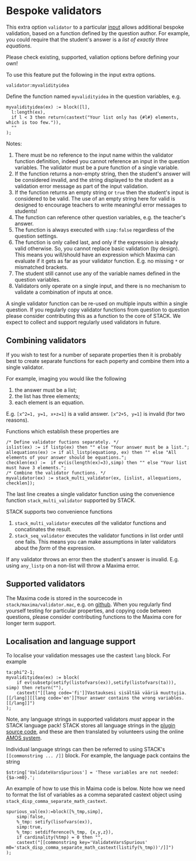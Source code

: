 # Bespoke validators

This extra option `validator` to a particular [input](../Authoring/Inputs.md) allows additional bespoke validation, based on a function defined by the question author.  For example, you could require that the student's answer is a _list of exactly three equations_.

Please check existing, supported, valiation options before defining your own!

To use this feature put the following in the input extra options.

    validator:myvalidityidea

Define the function named `myvalidityidea` in the question variables, e.g.

    myvalidityidea(ex) := block([l],
      l:length(ex),
      if l < 3 then return(castext("Your list only has {#l#} elements, which is too few.")),
      ""
    );

Notes:

1. There must be no reference to the input name within the validator function definition, indeed you cannot reference an input in the question variables.  The validator must be a pure function of a single variable.
2. If the function returns a non-empty string, then the student's answer will be considered invalid, and the string displayed to the student as a validation error message as part of the input validation.
3. If the function returns an empty string or `true` then the student's input is considered to be valid.  The use of an empty string here for valid is designed to encourage teachers to write meaningful error messages to students!
4. The function can reference other question variables, e.g. the teacher's answer.
5. The function is always executed with `simp:false` regardless of the question settings.
6. The function is only called last, and only if the expression is already valid otherwise.  So, you cannot replace basic validation (by design).  This means you will/should have an expression which Maxima can evaluate if it gets as far as your validator function.  E.g. no missing `*` or mismatched brackets.
8. The student still cannot use any of the variable names defined in the question variables.
9. Validators only operate on a single input, and there is no mechanism to validate a combination of inputs at once.

A single validator function can be re-used on multiple inputs within a single question. If you regularly copy validator functions from question to question please consider contributing this as a function to the core of STACK.  We expect to collect and support regularly used validators in future.

## Combining validators

If you wish to test for a number of separate properties then it is probably best to create separate functions for each poperty and combine them into a single validator.

For example, imaging you would like the following

1. the answer must be a list;
2. the list has three elements;
3. each element is an equation.

E.g. `[x^2=1, y=1, x+z=1]` is a valid answer.  `[x^2+5, y=1]` is invalid (for two reasons).

Functions which establish these properties are

    /* Define validator fuctions separately. */
    islist(ex) := if listp(ex) then "" else "Your answer must be a list.";
    allequations(ex) := if all_listp(equationp, ex) then "" else "All elements of your answer should be equations.";
    checklen(ex) :=  if ev(is(length(ex)=3),simp) then "" else "Your list must have 3 elements.";
    /* Combine the validator functions. */
    myvalidator(ex) := stack_multi_validator(ex, [islist, allequations, checklen]);

The last line creates a single validator function using the convenience function `stack_multi_validator` supported by STACK.

STACK supports two convenience functions

1. `stack_multi_validator` executes _all_ the validator functions and concatinates the result. 
2. `stack_seq_validator` executes the validator functions in list order until one fails.  This means you can make assumptions in later validators about the _form_ of the expression.

If any validator throws an error then the student's answer is invalid.  E.g. using `any_listp` on a non-list will throw a Maxima error.

## Supported validators

The Maxima code is stored in the sourcecode in `stack/maxima/validator.mac`, e.g. on [github](https://github.com/maths/moodle-qtype_stack/blob/master/stack/maxima/validator.mac).  When you regularly find yourself testing for particular properties, and copying code between questions, please consider contributing functions to the Maxima core for longer term support.

## Localisation and language support

To localise your validation messages use the castext `lang` block. For example

    ta:phi^2-1;
    myvalidityidea(ex) := block(
        if ev(subsetp(setify(listofvars(ex)),setify(listofvars(ta))), simp) then return(""),
        castext("[[lang code='fi']]Vastauksesi sisältää vääriä muuttujia.[[/lang]][[lang code='en']]Your answer contains the wrong variables.[[/lang]]")
    );

Note, any language strings in supported validators _must_ appear in the STACK language pack!  STACK stores all language strings in the [plugin source code](https://github.com/maths/moodle-qtype_stack/blob/master/lang/en/qtype_stack.php), and these are then translated by volunteers using the online [AMOS system](https://lang.moodle.org/).

Individual language strings can then be referred to using STACK's `[[commonstring ... /]]` block.  For example, the language pack contains the string

    $string['ValidateVarsSpurious'] = 'These variables are not needed: {$a->m0}.';
    
An example of how to use this in Maima code is below.  Note how we need to format the list of variables as a comma separated castext object using `stack_disp_comma_separate_math_castext`.

    spurious_val(ex):=block([%_tmp,simp],
        simp:false,
        %_tmp: setify(lisofvars(ex)),
        simp:true,
        %_tmp: setdifference(%_tmp, {x,y,z}),
        if cardinality(%tmp) = 0 then "",
        castext("[[commonstring key='ValidateVarsSpurious' m0='stack_disp_comma_separate_math_castext(listify(%_tmp))'/]]")
    );

